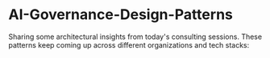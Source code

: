 # AI-Governance-Design-Patterns
Sharing some architectural insights from today's consulting sessions. These patterns keep coming up across different organizations and tech stacks:
